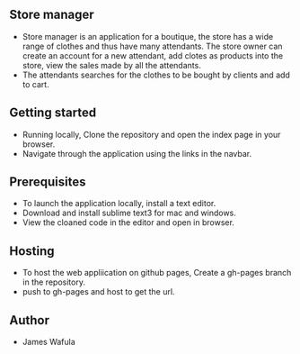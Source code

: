 ## Store manager
- Store manager is an application for a boutique, the store has a wide range of clothes and thus have many attendants. The store owner can create an account for a new attendant, add clotes as products into the store, view the sales made by all the attendants.
- The attendants searches for the clothes to be bought by clients and add to cart.
## Getting started
- Running locally, Clone the repository and open the index page in your browser.
- Navigate through the application using the links in the navbar.
## Prerequisites
- To launch the application locally, install a text editor.
- Download and install sublime text3 for mac and windows.
- View the cloaned code in the editor and open in browser.
## Hosting
- To host the web appliication on github pages, Create a gh-pages branch in the repository.
- push to gh-pages and host to get the url.
## Author
- James Wafula
